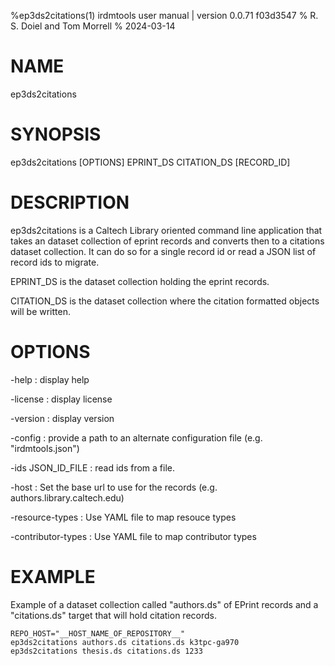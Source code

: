 %ep3ds2citations(1) irdmtools user manual | version 0.0.71 f03d3547
% R. S. Doiel and Tom Morrell
% 2024-03-14

# NAME

ep3ds2citations

# SYNOPSIS

ep3ds2citations [OPTIONS] EPRINT_DS CITATION_DS [RECORD_ID]

# DESCRIPTION

ep3ds2citations is a Caltech Library oriented command line application
that takes an dataset collection of eprint records and converts then
to a citations dataset collection. It can do so for a single record id
or read a JSON list of record ids to migrate.

EPRINT_DS is the dataset collection holding the eprint records.

CITATION_DS is the dataset collection where the citation formatted
objects will be written.

# OPTIONS

-help
: display help

-license
: display license

-version
: display version

-config
: provide a path to an alternate configuration file (e.g. "irdmtools.json")

-ids JSON_ID_FILE
: read ids from a file.

-host
: Set the base url to use for the records (e.g. authors.library.caltech.edu)

-resource-types
: Use YAML file to map resouce types

-contributor-types
: Use YAML file to map contributor types

# EXAMPLE

Example of a dataset collection called "authors.ds" of EPrint records
and a "citations.ds" target that will hold citation records.

~~~shell
REPO_HOST="__HOST_NAME_OF_REPOSITORY__"
ep3ds2citations authors.ds citations.ds k3tpc-ga970
ep3ds2citations thesis.ds citations.ds 1233
~~~


